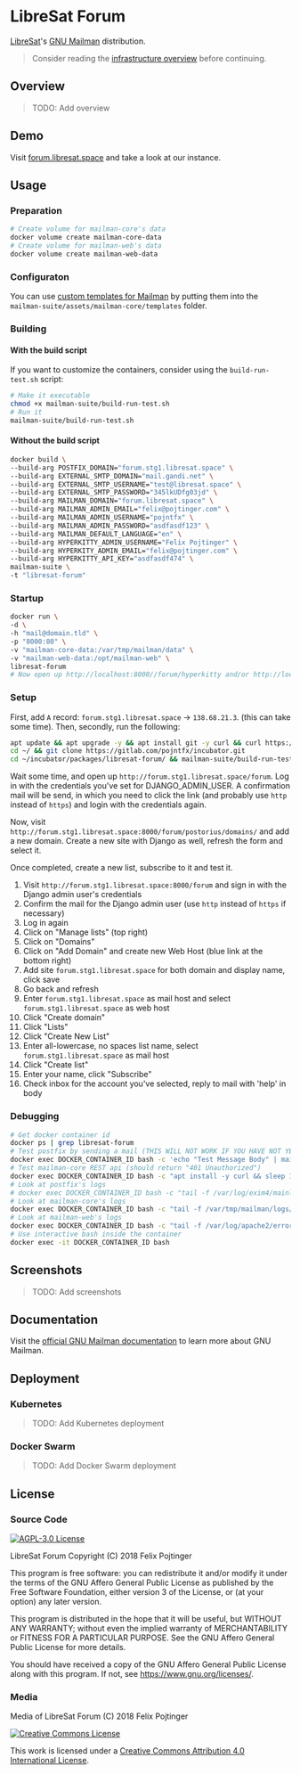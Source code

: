 # LibreSat Forum

[LibreSat](http://libresat.space/)'s [GNU Mailman](http://www.list.org/) distribution.

> Consider reading the [infrastructure overview](https://github.com/opensdcp/opensdcp-infrastructure#overview) before continuing.

## Overview

> TODO: Add overview

## Demo

Visit [forum.libresat.space](https://forum.libresat.space) and take a look at our instance.

## Usage

### Preparation

```bash
# Create volume for mailman-core's data
docker volume create mailman-core-data
# Create volume for mailman-web's data
docker volume create mailman-web-data
```

### Configuraton

You can use [custom templates for Mailman](http://docs.mailman3.org/en/latest/config-core.html#configure-templates) by putting them into the `mailman-suite/assets/mailman-core/templates` folder.

### Building

#### With the build script

If you want to customize the containers, consider using the `build-run-test.sh` script:

```bash
# Make it executable
chmod +x mailman-suite/build-run-test.sh
# Run it
mailman-suite/build-run-test.sh
```

#### Without the build script

```bash
docker build \
--build-arg POSTFIX_DOMAIN="forum.stg1.libresat.space" \
--build-arg EXTERNAL_SMTP_DOMAIN="mail.gandi.net" \
--build-arg EXTERNAL_SMTP_USERNAME="test@libresat.space" \
--build-arg EXTERNAL_SMTP_PASSWORD="345lkUDfg03jd" \
--build-arg MAILMAN_DOMAIN="forum.libresat.space" \
--build-arg MAILMAN_ADMIN_EMAIL="felix@pojtinger.com" \
--build-arg MAILMAN_ADMIN_USERNAME="pojntfx" \
--build-arg MAILMAN_ADMIN_PASSWORD="asdfasdf123" \
--build-arg MAILMAN_DEFAULT_LANGUAGE="en" \
--build-arg HYPERKITTY_ADMIN_USERNAME="Felix Pojtinger" \
--build-arg HYPERKITY_ADMIN_EMAIL="felix@pojtinger.com" \
--build-arg HYPERKITTY_API_KEY="asdfasdf474" \
mailman-suite \
-t "libresat-forum"
```

### Startup

```bash
docker run \
-d \
-h "mail@domain.tld" \
-p "8000:80" \
-v "mailman-core-data:/var/tmp/mailman/data" \
-v "mailman-web-data:/opt/mailman-web" \
libresat-forum
# Now open up http://localhost:8000//forum/hyperkitty and/or http://localhost:8000//forum/postorius and sign up!
```

### Setup

First, add `A` record: `forum.stg1.libresat.space` -> `138.68.21.3`. (this can take some time).
Then, secondly, run the following:

```bash
apt update && apt upgrade -y && apt install git -y curl && curl https://get.docker.com/ | bash
cd ~/ && git clone https://gitlab.com/pojntfx/incubator.git
cd ~/incubator/packages/libresat-forum/ && mailman-suite/build-run-test.sh
```

Wait some time, and open up `http://forum.stg1.libresat.space/forum`. Log in with the credentials you've set for DJANGO_ADMIN_USER. A confirmation mail will be send, in which you need to click the link (and probably use `http` instead of `https`) and login with the credentials again.

Now, visit `http://forum.stg1.libresat.space:8000/forum/postorius/domains/` and add a new domain. Create a new site with Django as well, refresh the form and select it.

Once completed, create a new list, subscribe to it and test it.

1.  Visit `http://forum.stg1.libresat.space:8000/forum` and sign in with the Django admin user's credentials
2.  Confirm the mail for the Django admin user (use `http` instead of `https` if necessary)
3.  Log in again
4.  Click on "Manage lists" (top right)
5.  Click on "Domains"
6.  Click on "Add Domain" and create new Web Host (blue link at the bottom right)
7.  Add site `forum.stg1.libresat.space` for both domain and display name, click save
8.  Go back and refresh
9.  Enter `forum.stg1.libresat.space` as mail host and select `forum.stg1.libresat.space` as web host
10. Click "Create domain"
11. Click "Lists"
12. Click "Create New List"
13. Enter all-lowercase, no spaces list name, select `forum.stg1.libresat.space` as mail host
14. Click "Create list"
15. Enter your name, click "Subscribe"
16. Check inbox for the account you've selected, reply to mail with 'help' in body

### Debugging

```bash
# Get docker container id
docker ps | grep libresat-forum
# Test postfix by sending a mail (THIS WILL NOT WORK IF YOU HAVE NOT YET SET UP DOMAIN AS DESCRIBED ABOVE)
docker exec DOCKER_CONTAINER_ID bash -c 'echo "Test Message Body" | mail -s "Test Message Subject" user@domain.tld'
# Test mailman-core REST api (should return "401 Unauthorized")
docker exec DOCKER_CONTAINER_ID bash -c "apt install -y curl && sleep 15 && curl http://localhost:8001/3.1 && apt remove curl"
# Look at postfix's logs
# docker exec DOCKER_CONTAINER_ID bash -c "tail -f /var/log/exim4/mainlog" # This will log all mail traffic, but doesn't currently work
# Look at mailman-core's logs
docker exec DOCKER_CONTAINER_ID bash -c "tail -f /var/tmp/mailman/logs/mailman.log" # When you sign up and verify using hyperkitty/postorius, the REST actions will show up here
# Look at mailman-web's logs
docker exec DOCKER_CONTAINER_ID bash -c "tail -f /var/log/apache2/error.log" # mailman-web's wsgi server logs here
# Use interactive bash inside the container
docker exec -it DOCKER_CONTAINER_ID bash
```

## Screenshots

> TODO: Add screenshots

## Documentation

Visit the [official GNU Mailman documentation](http://docs.mailman3.org/en/latest/) to learn more about GNU Mailman.

## Deployment

### Kubernetes

> TODO: Add Kubernetes deployment

### Docker Swarm

> TODO: Add Docker Swarm deployment

## License

### Source Code

<a rel="license" href="https://www.gnu.org/licenses/agpl.html">
  <img alt="AGPL-3.0 License" style="border-width:0" src="https://www.gnu.org/graphics/agplv3-155x51.png"/>
</a>

LibreSat Forum
Copyright (C) 2018 Felix Pojtinger

This program is free software: you can redistribute it and/or modify it under the terms of the GNU Affero General Public License as published by the Free Software Foundation, either version 3 of the License, or (at your option) any later version.

This program is distributed in the hope that it will be useful, but WITHOUT ANY WARRANTY; without even the implied warranty of MERCHANTABILITY or FITNESS FOR A PARTICULAR PURPOSE. See the GNU Affero General Public License for more details.

You should have received a copy of the GNU Affero General Public License along with this program. If not, see <https://www.gnu.org/licenses/>.

### Media

Media of LibreSat Forum (C) 2018 Felix Pojtinger

<a rel="license" href="http://creativecommons.org/licenses/by/4.0/">
  <img alt="Creative Commons License" style="border-width:0" src="https://i.creativecommons.org/l/by/4.0/88x31.png"/>
</a>

This work is licensed under a <a rel="license" href="http://creativecommons.org/licenses/by/4.0/">Creative Commons Attribution 4.0 International License</a>.

